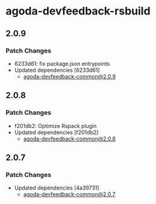 # agoda-devfeedback-rsbuild

## 2.0.9

### Patch Changes

- 6233d61: fix package.json entrypoints
- Updated dependencies [6233d61]
  - agoda-devfeedback-common@2.0.9

## 2.0.8

### Patch Changes

- f201db2: Optimize Rspack plugin
- Updated dependencies [f201db2]
  - agoda-devfeedback-common@2.0.8

## 2.0.7

### Patch Changes

- Updated dependencies [4a39731]
  - agoda-devfeedback-common@2.0.7
